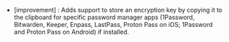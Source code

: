- [improvement] : Adds support to store an encryption key by copying it to the clipboard for specific password manager apps (1Password, Bitwarden, Keeper, Enpass, LastPass, Proton Pass on iOS; 1Password and Proton Pass on Android) if installed.
